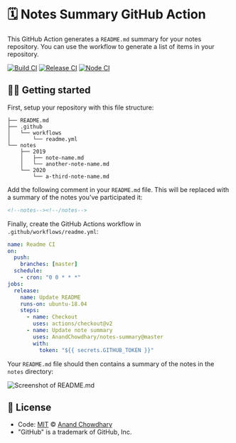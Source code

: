 # 🗓 Notes Summary GitHub Action

This GitHub Action generates a `README.md` summary for your notes repository. You can use the workflow to generate a list of items in your repository.

[![Build CI](https://github.com/AnandChowdhary/notes-summary/workflows/Build%20CI/badge.svg)](https://github.com/AnandChowdhary/notes-summary/actions?query=workflow%3A%22Build+CI%22)
[![Release CI](https://github.com/AnandChowdhary/notes-summary/workflows/Release%20CI/badge.svg)](https://github.com/AnandChowdhary/notes-summary/actions?query=workflow%3A%22Release+CI%22)
[![Node CI](https://github.com/AnandChowdhary/notes-summary/workflows/Node%20CI/badge.svg)](https://github.com/AnandChowdhary/notes-summary/actions?query=workflow%3A%22Node+CI%22)

## 👩‍💻 Getting started

First, setup your repository with this file structure:

```
├── README.md
├── .github
│   └── workflows
│       └── readme.yml
└── notes
    ├── 2019
    │   ├── note-name.md
    │   └── another-note-name.md
    └── 2020
        └── a-third-note-name.md
```

Add the following comment in your `README.md` file. This will be replaced with a summary of the notes you've participated it:

```html
<!--notes--><!--/notes-->
```

Finally, create the GitHub Actions workflow in `.github/workflows/readme.yml`:

```yaml
name: Readme CI
on:
  push:
    branches: [master]
  schedule:
    - cron: "0 0 * * *"
jobs:
  release:
    name: Update README
    runs-on: ubuntu-18.04
    steps:
      - name: Checkout
        uses: actions/checkout@v2
      - name: Update note summary
        uses: AnandChowdhary/notes-summary@master
        with:
          token: "${{ secrets.GITHUB_TOKEN }}"
```

Your `README.md` file should then contains a summary of the notes in the `notes` directory:

![Screenshot of README.md](https://user-images.githubusercontent.com/2841780/97774563-e5ca4600-1b7e-11eb-926e-2bf81e4128bc.png)

## 📄 License

- Code: [MIT](./LICENSE) © [Anand Chowdhary](https://anandchowdhary.com)
- "GitHub" is a trademark of GitHub, Inc.

